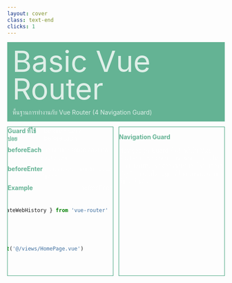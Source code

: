 ```yaml
---
layout: cover
class: text-end
clicks: 1
---
```


<PageNumber :page="$page" />

<div v-click="[0, 2]" class="custom-background-title">
  <p class="custom-title"> Basic Vue Router </p>
  <p class="custom-sub-title"> พื้นฐานการทำงานกับ Vue Router (4 Navigation Guard) </p>
</div>
<div class="custom-container">
  <div
    v-click="[1, 2]"
    v-motion
    :initial="{ x: -400 }"
    :enter="{ x: 0 }"
    :leave="{ x: 400 }"
    class="custom-height-box custom-border-box pa-3"
  >
    <div class="mt-4">
      <div class="custom-display-box-title">
        <p class="custom-display-subtitle-content-list">
          <span class="custom-subtitle-list"> Guard ที่ใช้บ่อย </span>
          <span class="custom-content-list"> beforeEnter / beforeEach  </span>
        </p>
      </div>
      <div class="custom-display-box-title">
        <p class="custom-display-subtitle-content-list">
          <span class="custom-subtitle-list"> beforeEach </span>
          <span class="custom-content-list"> ตรวจสอบทุก route ก่อนเข้าสู่ route ใหม่ </span>
        </p>
      </div>
      <div class="custom-display-box-title mb-10">
        <p class="custom-display-subtitle-content-list">
          <span class="custom-subtitle-list"> beforeEnter </span>
          <span class="custom-content-list"> ตรวจสอบเฉพาะก่อนเข้า route ที่เลือก </span>
        </p>
      </div>
      <div class="custom-display-box-title">
        <p class="custom-display-subtitle-content-list">
          <span class="custom-subtitle-list"> Example </span>
          <span class="custom-content-list"> beforeEach  </span>
        </p>
      </div>
<div class="custom-code-block mb-3">

```ts
// router/index.ts
import { createRouter, createWebHistory } from 'vue-router'

const routes = [
  {
    path: '/',
    name: 'HomePage',
    component: () => import('@/views/HomePage.vue')
  },
  {
    path: '/login',
    name: 'LoginPage',
    component: () => import('@/views/LoginPage.vue')
  },
]

const router = createRouter({
  history: createWebHistory(),
  routes,
})

// จำลองสถานะการล็อกอิน
let isAuthenticated = false

// Navigation Guard: เช็คทุกครั้งก่อนเปลี่ยนเส้นทาง
router.beforeEach((to, from, next) => {
  // ถ้ากำลังจะไปหน้าอื่นที่ไม่ใช่ Login แต่ยังไม่ได้ล็อกอิน ให้เปลี่ยนเส้นทางไปหน้า Login
  // ถ้ากำลังจะไปหน้าอื่นที่ไม่ใช่ Login แต่ Login แล้ว ให้เปลี่ยนเส้นทางไปหน้านั้นได้
  if (to.name !== 'Login' && !isAuthenticated) {
    next({ name: 'Login' })
  } else {
    next()
  }
})

export default router

```

</div>
      <div class="custom-display-box-title">
        <p class="custom-display-subtitle-content-list">
          <span class="custom-subtitle-list"> Example </span>
          <span class="custom-content-list"> beforeEnter  </span>
        </p>
      </div>
<div class="custom-code-block mb-3">

```ts
// router/index.ts
import { createRouter, createWebHistory } from 'vue-router'

// จำลองสถานะการล็อกอิน
let isAuthenticated = false

const routes = [
  { 
    path: '/', 
    name: 'Home', 
    // จะ Login หรือไม่ ก็สามารถเปลี่ยนเส้นทางไปหน้า Home ได้
    component: () => import('@/views/Home.vue') 
  },
  { 
    path: '/login', 
    name: 'Login', 
    component: () => import('@/views/Login.vue') 
  },
  { 
    path: '/dashboard', 
    name: 'Dashboard', 
    component: () => import('@/views/Dashboard.vue'),
    // beforeEnter ทำงานเฉพาะในเส้นทาง '/dashboard'
    beforeEnter: (to, from, next) => {
      // หากยังไม่ได้ล็อกอิน ให้เปลี่ยนเส้นทางไปหน้า Login
      // หากล็อกอินแล้ว ให้เปลี่ยนเส้นทางไปหน้า Dashboard ได้
      if (!isAuthenticated) {
        next({ name: 'Login' })
      } else {
        next()
      }
    }
  }
]

const router = createRouter({
  history: createWebHistory(),
  routes,
})

export default router

```

</div>
    </div>
  </div>
  <div
    v-click="[1, 2]"
    v-motion
    :initial="{ x: -400 }"
    :enter="{ x: 0 }"
    :leave="{ x: 400 }"
    class="custom-height-box custom-border-box pa-3 h-ful"
  >
    <div class="mt-22">
      <div>
        <p class="custom-subtitle-list">  Navigation Guard </p>
        <div class="custom-content-list">
          <p> Navigation Guard คือฟังก์ชันใน Vue Router ที่ใช้ตรวจสอบเงื่อนไขก่อนอนุญาตให้เปลี่ยนเส้นทาง เช่น ตรวจสอบสิทธิ์ผู้ใช้ว่า login หรือยัง ถ้ายังไม่ได้ login ก็ไม่สามารถไปเส้นทางอื่นได้ เป็นต้น
          </p>
        </div>
      </div>
    </div>
  </div>
</div>

<style scoped>
.slidev-layout {
  padding: 28px;
  background: #35485d;
  z-index: 2;
  ::-webkit-scrollbar {
    width: 4px !important;
    height: 4px !important;
  }
  ::-webkit-scrollbar-thumb {
    border-radius: 8px !important;
    background: grey !important;
  }
  ::-webkit-scrollbar-track {
    background: transparent !important;
  }
}
.slidev-layout pre {
  width: 426px;
  overflow: auto;
}
.slidev-code-wrapper .line {
  padding-right: 20px;
}
.custom-background-title {
  background-color: #3fa17b;
  padding: 12px;
  opacity: 0.8;
}
.custom-title {
  font-size: 68px;
  line-height: 4rem;
  margin: 0;
}
.custom-sub-title {
  margin-bottom: 0;
}
.custom-container {
  display: grid;
  grid-template-columns: 3fr 3fr;
  gap: 12px;
  padding-top: 12px;
}
.custom-height-box {
  max-height: 344px;
  height: 344px;
  overflow-y: auto;
  overflow-x: hidden;
}
.custom-border-box {
  border: 1px;
  border-style: solid;
  border-color: #3fa17b;
}
.custom-subtitle-list {
  display: block;
  font-weight: bold;
  color: #3fa17b !important;
}
.custom-content-list p {
  margin: 0
}
.custom-display-box-title {
  display: flex;
  justify-content: end;
}
.custom-display-subtitle-content-list {
  display: flex;
  justify-content: space-between;
  width: 100%;
  margin: 0;
  margin-bottom: 8px
}
.custom-code-block {
  display: flex;
  flex-direction: column;
  align-items: end;
  justify-content: start;
  text-align: start;
}
p {
  color: white !important;
  opacity: 0.8 !important;
}
</style>

<!--
Eager Loading โหลดทุกคอมโพเนนต์ทั้งหมดในตอนเริ่มต้นของแอปพลิเคชัน
Lazy Loading โหลดคอมโพเนนต์เฉพาะเมื่อต้องใช้จริง
-->